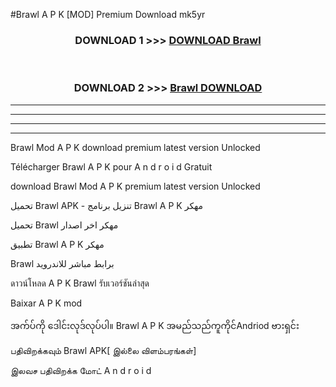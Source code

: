 #Brawl  A P K [MOD] Premium Download mk5yr



<div align="center">

<h3>DOWNLOAD 1 >>> <a href="https://teeasianyam.web.app?sq=Brawl ">DOWNLOAD Brawl  </a></h3><br>

<h3>DOWNLOAD 2 >>> <a href="https://teeasianyam.web.app?sq=Brawl  ">Brawl   DOWNLOAD </a></h3>

</div>


----------------------------------------------------------

----------------------------------------------------------

----------------------------------------------------------

----------------------------------------------------------


Brawl   Mod A P K download premium latest version Unlocked

Télécharger Brawl   A P K pour A n d r o i d Gratuit

download Brawl   Mod A P K premium latest version Unlocked

تحميل Brawl   APK - تنزيل برنامج Brawl   A P K مهكر

تحميل Brawl   مهكر اخر اصدار

تطبيق Brawl   A P K مهكر

Brawl   برابط مباشر للاندرويد

ดาวน์โหลด A P K Brawl   รับเวอร์ชันล่าสุด

Baixar A P K mod

အက်ပ်ကို ဒေါင်းလုဒ်လုပ်ပါ။ Brawl   A P K အမည်သည်ကူကိုင်Andriod ဗားရှင်း

பதிவிறக்கவும் Brawl   APK[ இல்லை விளம்பரங்கள்] 
 
இலவச பதிவிறக்க மோட் A n d r o i d



